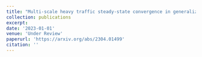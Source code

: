 ```yaml
---
title: "Multi-scale heavy traffic steady-state convergence in generalized Jackson network"
collection: publications
excerpt: 
date: '2023-01-01'
venue: 'Under Review'
paperurl: 'https://arxiv.org/abs/2304.01499'
citation: ''
---
```


